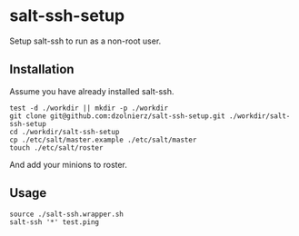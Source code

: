 # salt-ssh-setup

Setup salt-ssh to run as a non-root user.

## Installation

Assume you have already installed salt-ssh.

```shell
test -d ./workdir || mkdir -p ./workdir
git clone git@github.com:dzolnierz/salt-ssh-setup.git ./workdir/salt-ssh-setup
cd ./workdir/salt-ssh-setup
cp ./etc/salt/master.example ./etc/salt/master
touch ./etc/salt/roster
```

And add your minions to roster.

## Usage

```shell
source ./salt-ssh.wrapper.sh
salt-ssh '*' test.ping
```
